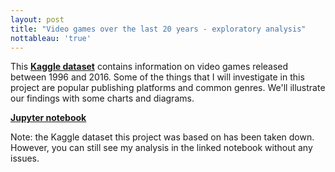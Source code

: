 ```yaml
---
layout: post
title: "Video games over the last 20 years - exploratory analysis"
nottableau: 'true'
---
```



This **[Kaggle dataset](https://www.kaggle.com/egrinstein/20-years-of-games)** contains information on video games released between 1996 and 2016. Some of the things that I will investigate in this project are popular publishing platforms and common genres. We'll illustrate our findings with some charts and diagrams.

**[Jupyter notebook](https://nbviewer.jupyter.org/github/h2kh/video_game_exploratory/blob/master/game-analysis.ipynb)**

Note: the Kaggle dataset this project was based on has been taken down. However, you can still see my analysis in the linked notebook without any issues.
